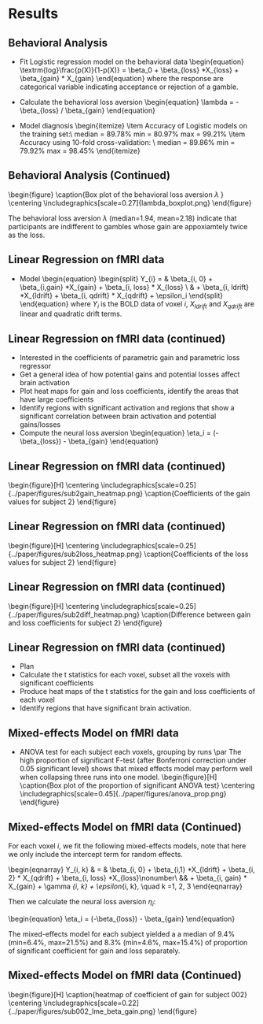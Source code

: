 # Results

## Behavioral Analysis

- Fit Logistic regression model on the behavioral data
\begin{equation}
\textrm{log}\frac{p(X)}{1-p(X)} = \beta_0 + \beta_{loss} *X_{loss} + \beta_{gain} * X_{gain}
\end{equation}
where the response are categorical variable indicating acceptance or rejection of a gamble.

- Calculate the behavioral loss aversion
\begin{equation}
\lambda = -\beta_{loss} / \beta_{gain}
\end{equation}

- Model diagnosis
\begin{itemize}
\item Accuracy of Logistic models on the training set:\\
median = 89.78\% min = 80.97\% max = 99.21\%
\item Accuracy using 10-fold cross-validation: \\
median = 89.86\% min = 79.92\% max = 98.45\%
\end{itemize}

## Behavioral Analysis (Continued)

\begin{figure}
\caption{Box plot of the behavioral loss aversion $\lambda$ }
\centering
\includegraphics[scale=0.27]{lambda_boxplot.png}
\end{figure}

The behavioral loss aversion $\lambda$ (median=1.94, mean=2.18) indicate that participants are indifferent to gambles whose gain are appoxiamtely twice as the loss. 

## Linear Regression on fMRI data
 - Model
\begin{equation}
\begin{split}
Y_{i} = & \beta_{i, 0} + \beta_{i,gain} *X_{gain} + \beta_{i, loss} * X_{loss} \\
 & + \beta_{i, ldrift} *X_{ldrift} + \beta_{i, qdrift} * X_{qdrift}  + \epsilon_i
\end{split}
\end{equation}
where $Y_{i}$ is the BOLD data of voxel $i$,  $X_{ldrift}$ and $X_{qdrift}$ are linear and quadratic drift terms.

## Linear Regression on fMRI data (continued)
 - Interested in the coefficients of parametric gain and parametric loss regressor
 - Get a general idea of how potential gains and potential losses affect brain activation
 - Plot heat maps for gain and loss coefficients, identify the areas that have large coefficients
 - Identify regions with significant activation and regions that show a significant correlation between brain activation and potential gains/losses
 - Compute the neural loss aversion
\begin{equation}
\eta_i = (-\beta_{loss}) - \beta_{gain}
\end{equation}

## Linear Regression on fMRI data (continued)
\begin{figure}[H]
    \centering
        \includegraphics[scale=0.25]{../paper/figures/sub2gain_heatmap.png}
    \caption{Coefficients of the gain values for subject 2}
\end{figure}

## Linear Regression on fMRI data (continued)
\begin{figure}[H]
    \centering
        \includegraphics[scale=0.25]{../paper/figures/sub2loss_heatmap.png}
    \caption{Coefficients of the loss values for subject 2}
\end{figure}

## Linear Regression on fMRI data (continued)
\begin{figure}[H]
    \centering
        \includegraphics[scale=0.25]{../paper/figures/sub2diff_heatmap.png}
    \caption{Difference between gain and loss coefficients for subject 2}
\end{figure}

## Linear Regression on fMRI data (continued)
 - Plan
 - Calculate the t statistics for each voxel, subset all the voxels with significant coefficients
 - Produce heat maps of the t statistics for the gain and loss coefficients of each voxel
 - Identify regions that have significant brain activation.

## Mixed-effects Model on fMRI data

- ANOVA test for each subject each voxels, grouping by runs
\par
The high proportion of significant F-test (after Bonferroni correction 
under 0.05 significant level) shows that mixed effects model may perform well 
when collapsing three runs into one model. 
\begin{figure}[H]
\caption{Box plot of the proportion of significant ANOVA test}
\centering
\includegraphics[scale=0.45]{../paper/figures/anova_prop.png}
\end{figure}

## Mixed-effects Model on fMRI data (Continued)

For each voxel $i$, we fit the following mixed-effects models, note that here we only include the intercept term for random effects. 

\begin{eqnarray}
Y_{i, k} & = & \beta_{i, 0} + \beta_{i,1} *X_{ldrift} + \beta_{i, 2} * X_{qdrift} + \beta_{i, loss} *X_{loss}\nonumber\\
&&  + \beta_{i, gain} * X_{gain}  + \gamma _{i, k} + \epsilon_{i, k}, \quad k =1, 2, 3
\end{eqnarray}

Then we calculate the neural loss aversion $\eta_i$:

\begin{equation}
\eta_i = (-\beta_{loss}) - \beta_{gain}
\end{equation}

The mixed-effects model for each subject yielded a a median of 9.4\% (min=6.4\%, 
max=21.5\%) and 8.3\% (min=4.6\%, max=15.4\%) of proportion of significant 
coefficient for gain and loss separately. 

## Mixed-effects Model on fMRI data (Continued)
\begin{figure}[H]
\caption{heatmap of coefficient of gain for subject 002}
\centering
\includegraphics[scale=0.22]{../paper/figures/sub002_lme_beta_gain.png}
\end{figure}
